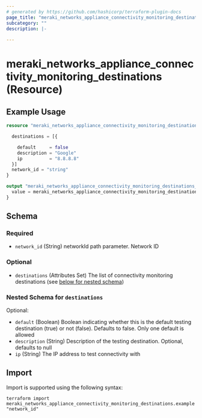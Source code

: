 ```yaml
---
# generated by https://github.com/hashicorp/terraform-plugin-docs
page_title: "meraki_networks_appliance_connectivity_monitoring_destinations Resource - terraform-provider-meraki"
subcategory: ""
description: |-
  
---
```


# meraki_networks_appliance_connectivity_monitoring_destinations (Resource)



## Example Usage

```terraform
resource "meraki_networks_appliance_connectivity_monitoring_destinations" "example" {

  destinations = [{

    default     = false
    description = "Google"
    ip          = "8.8.8.8"
  }]
  network_id = "string"
}

output "meraki_networks_appliance_connectivity_monitoring_destinations_example" {
  value = meraki_networks_appliance_connectivity_monitoring_destinations.example
}
```

<!-- schema generated by tfplugindocs -->
## Schema

### Required

- `network_id` (String) networkId path parameter. Network ID

### Optional

- `destinations` (Attributes Set) The list of connectivity monitoring destinations (see [below for nested schema](#nestedatt--destinations))

<a id="nestedatt--destinations"></a>
### Nested Schema for `destinations`

Optional:

- `default` (Boolean) Boolean indicating whether this is the default testing destination (true) or not (false). Defaults to false. Only one default is allowed
- `description` (String) Description of the testing destination. Optional, defaults to null
- `ip` (String) The IP address to test connectivity with

## Import

Import is supported using the following syntax:

```shell
terraform import meraki_networks_appliance_connectivity_monitoring_destinations.example "network_id"
```
